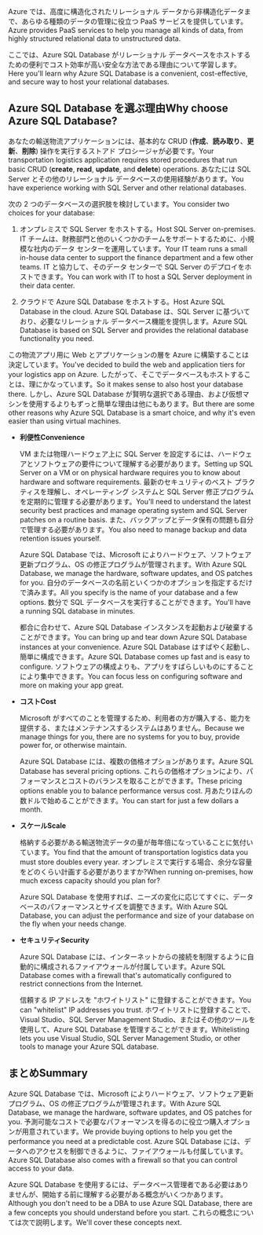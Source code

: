 <span data-ttu-id="a8e04-101">Azure では、高度に構造化されたリレーショナル データから非構造化データまで、あらゆる種類のデータの管理に役立つ PaaS サービスを提供しています。</span><span class="sxs-lookup"><span data-stu-id="a8e04-101">Azure provides PaaS services to help you manage all kinds of data, from highly structured relational data to unstructured data.</span></span>

<span data-ttu-id="a8e04-102">ここでは、Azure SQL Database がリレーショナル データベースをホストするための便利でコスト効率が高い安全な方法である理由について学習します。</span><span class="sxs-lookup"><span data-stu-id="a8e04-102">Here you'll learn why Azure SQL Database is a convenient, cost-effective, and secure way to host your relational databases.</span></span>

## <a name="why-choose-azure-sql-database"></a><span data-ttu-id="a8e04-103">Azure SQL Database を選ぶ理由</span><span class="sxs-lookup"><span data-stu-id="a8e04-103">Why choose Azure SQL Database?</span></span>

<span data-ttu-id="a8e04-104">あなたの輸送物流アプリケーションには、基本的な CRUD (**作成**、**読み取り**、**更新**、**削除**) 操作を実行するストアド プロシージャが必要です。</span><span class="sxs-lookup"><span data-stu-id="a8e04-104">Your transportation logistics application requires stored procedures that run basic CRUD (**create**, **read**, **update**, and **delete**) operations.</span></span> <span data-ttu-id="a8e04-105">あなたには SQL Server とその他のリレーショナル データベースの使用経験があります。</span><span class="sxs-lookup"><span data-stu-id="a8e04-105">You have experience working with SQL Server and other relational databases.</span></span>

<span data-ttu-id="a8e04-106">次の 2 つのデータベースの選択肢を検討しています。</span><span class="sxs-lookup"><span data-stu-id="a8e04-106">You consider two choices for your database:</span></span>

1. <span data-ttu-id="a8e04-107">オンプレミスで SQL Server をホストする。</span><span class="sxs-lookup"><span data-stu-id="a8e04-107">Host SQL Server on-premises.</span></span> <span data-ttu-id="a8e04-108">IT チームは、財務部門と他のいくつかのチームをサポートするために、小規模な社内のデータ センターを運用しています。</span><span class="sxs-lookup"><span data-stu-id="a8e04-108">Your IT team runs a small in-house data center to support the finance department and a few other teams.</span></span> <span data-ttu-id="a8e04-109">IT と協力して、そのデータ センターで SQL Server のデプロイをホストできます。</span><span class="sxs-lookup"><span data-stu-id="a8e04-109">You can work with IT to host a SQL Server deployment in their data center.</span></span>

1. <span data-ttu-id="a8e04-110">クラウドで Azure SQL Database をホストする。</span><span class="sxs-lookup"><span data-stu-id="a8e04-110">Host Azure SQL Database in the cloud.</span></span> <span data-ttu-id="a8e04-111">Azure SQL Database は、SQL Server に基づいており、必要なリレーショナル データベース機能を提供します。</span><span class="sxs-lookup"><span data-stu-id="a8e04-111">Azure SQL Database is based on SQL Server and provides the relational database functionality you need.</span></span>

<span data-ttu-id="a8e04-112">この物流アプリ用に Web とアプリケーションの層を Azure に構築することは決定しています。</span><span class="sxs-lookup"><span data-stu-id="a8e04-112">You've decided to build the web and application tiers for your logistics app on Azure.</span></span> <span data-ttu-id="a8e04-113">したがって、そこでデータベースもホストすることは、理にかなっています。</span><span class="sxs-lookup"><span data-stu-id="a8e04-113">So it makes sense to also host your database there.</span></span> <span data-ttu-id="a8e04-114">しかし、Azure SQL Database が賢明な選択である理由、および仮想マシンを使用するよりもずっと簡単な理由は他にもあります。</span><span class="sxs-lookup"><span data-stu-id="a8e04-114">But there are some other reasons why Azure SQL Database is a smart choice, and why it's even easier than using virtual machines.</span></span>

- <span data-ttu-id="a8e04-115">**利便性**</span><span class="sxs-lookup"><span data-stu-id="a8e04-115">**Convenience**</span></span>

    <span data-ttu-id="a8e04-116">VM または物理ハードウェア上に SQL Server を設定するには、ハードウェアとソフトウェアの要件について理解する必要があります。</span><span class="sxs-lookup"><span data-stu-id="a8e04-116">Setting up SQL Server on a VM or on physical hardware requires you to know about hardware and software requirements.</span></span> <span data-ttu-id="a8e04-117">最新のセキュリティのベスト プラクティスを理解し、オペレーティング システムと SQL Server 修正プログラムを定期的に管理する必要があります。</span><span class="sxs-lookup"><span data-stu-id="a8e04-117">You'll need to understand the latest security best practices and manage operating system and SQL Server patches on a routine basis.</span></span> <span data-ttu-id="a8e04-118">また、バックアップとデータ保有の問題も自分で管理する必要があります。</span><span class="sxs-lookup"><span data-stu-id="a8e04-118">You also need to manage backup and data retention issues yourself.</span></span>

    <span data-ttu-id="a8e04-119">Azure SQL Database では、Microsoft によりハードウェア、ソフトウェア更新プログラム、OS の修正プログラムが管理されます。</span><span class="sxs-lookup"><span data-stu-id="a8e04-119">With Azure SQL Database, we manage the hardware, software updates, and OS patches for you.</span></span> <span data-ttu-id="a8e04-120">自分のデータベースの名前といくつかのオプションを指定するだけで済みます。</span><span class="sxs-lookup"><span data-stu-id="a8e04-120">All you specify is the name of your database and a few options.</span></span> <span data-ttu-id="a8e04-121">数分で SQL データベースを実行することができます。</span><span class="sxs-lookup"><span data-stu-id="a8e04-121">You'll have a running SQL database in minutes.</span></span>

    <span data-ttu-id="a8e04-122">都合に合わせて、Azure SQL Database インスタンスを起動および破棄することができます。</span><span class="sxs-lookup"><span data-stu-id="a8e04-122">You can bring up and tear down Azure SQL Database instances at your convenience.</span></span> <span data-ttu-id="a8e04-123">Azure SQL Database はすばやく起動し、簡単に構成できます。</span><span class="sxs-lookup"><span data-stu-id="a8e04-123">Azure SQL Database comes up fast and is easy to configure.</span></span> <span data-ttu-id="a8e04-124">ソフトウェアの構成よりも、アプリをすばらしいものにすることにより集中できます。</span><span class="sxs-lookup"><span data-stu-id="a8e04-124">You can focus less on configuring software and more on making your app great.</span></span>

- <span data-ttu-id="a8e04-125">**コスト**</span><span class="sxs-lookup"><span data-stu-id="a8e04-125">**Cost**</span></span>

    <span data-ttu-id="a8e04-126">Microsoft がすべてのことを管理するため、利用者の方が購入する、能力を提供する、またはメンテナンスするシステムはありません。</span><span class="sxs-lookup"><span data-stu-id="a8e04-126">Because we manage things for you, there are no systems for you to buy, provide power for, or otherwise maintain.</span></span>

    <span data-ttu-id="a8e04-127">Azure SQL Database には、複数の価格オプションがあります。</span><span class="sxs-lookup"><span data-stu-id="a8e04-127">Azure SQL Database has several pricing options.</span></span> <span data-ttu-id="a8e04-128">これらの価格オプションにより、パフォーマンスとコストのバランスを取ることができます。</span><span class="sxs-lookup"><span data-stu-id="a8e04-128">These pricing options enable you to balance performance versus cost.</span></span> <span data-ttu-id="a8e04-129">月あたりほんの数ドルで始めることができます。</span><span class="sxs-lookup"><span data-stu-id="a8e04-129">You can start for just a few dollars a month.</span></span>

- <span data-ttu-id="a8e04-130">**スケール**</span><span class="sxs-lookup"><span data-stu-id="a8e04-130">**Scale**</span></span>
 
    <span data-ttu-id="a8e04-131">格納する必要がある輸送物流データの量が毎年倍になっていることに気付いています。</span><span class="sxs-lookup"><span data-stu-id="a8e04-131">You find that the amount of transportation logistics data you must store doubles every year.</span></span> <span data-ttu-id="a8e04-132">オンプレミスで実行する場合、余分な容量をどのくらい計画する必要がありますか?</span><span class="sxs-lookup"><span data-stu-id="a8e04-132">When running on-premises, how much excess capacity should you plan for?</span></span>

    <span data-ttu-id="a8e04-133">Azure SQL Database を使用すれば、ニーズの変化に応じてすぐに、データベースのパフォーマンスとサイズを調整できます。</span><span class="sxs-lookup"><span data-stu-id="a8e04-133">With Azure SQL Database, you can adjust the performance and size of your database on the fly when your needs change.</span></span>

- <span data-ttu-id="a8e04-134">**セキュリティ**</span><span class="sxs-lookup"><span data-stu-id="a8e04-134">**Security**</span></span>

    <span data-ttu-id="a8e04-135">Azure SQL Database には、インターネットからの接続を制限するように自動的に構成されるファイアウォールが付属しています。</span><span class="sxs-lookup"><span data-stu-id="a8e04-135">Azure SQL Database comes with a firewall that's automatically configured to restrict connections from the Internet.</span></span>

    <span data-ttu-id="a8e04-136">信頼する IP アドレスを "ホワイトリスト" に登録することができます。</span><span class="sxs-lookup"><span data-stu-id="a8e04-136">You can "whitelist" IP addresses you trust.</span></span> <span data-ttu-id="a8e04-137">ホワイトリストに登録することで、Visual Studio、SQL Server Management Studio、またはその他のツールを使用して、Azure SQL Database を管理することができます。</span><span class="sxs-lookup"><span data-stu-id="a8e04-137">Whitelisting lets you use Visual Studio, SQL Server Management Studio, or other tools to manage your Azure SQL database.</span></span>

## <a name="summary"></a><span data-ttu-id="a8e04-138">まとめ</span><span class="sxs-lookup"><span data-stu-id="a8e04-138">Summary</span></span>

<span data-ttu-id="a8e04-139">Azure SQL Database では、Microsoft によりハードウェア、ソフトウェア更新プログラム、OS の修正プログラムが管理されます。</span><span class="sxs-lookup"><span data-stu-id="a8e04-139">With Azure SQL Database, we manage the hardware, software updates, and OS patches for you.</span></span> <span data-ttu-id="a8e04-140">予測可能なコストで必要なパフォーマンスを得るのに役立つ購入オプションが用意されています。</span><span class="sxs-lookup"><span data-stu-id="a8e04-140">We provide buying options to help you get the performance you need at a predictable cost.</span></span> <span data-ttu-id="a8e04-141">Azure SQL Database には、データへのアクセスを制御できるように、ファイアウォールも付属しています。</span><span class="sxs-lookup"><span data-stu-id="a8e04-141">Azure SQL Database also comes with a firewall so that you can control access to your data.</span></span>

<span data-ttu-id="a8e04-142">Azure SQL Database を使用するには、データベース管理者である必要はありませんが、開始する前に理解する必要がある概念がいくつかあります。</span><span class="sxs-lookup"><span data-stu-id="a8e04-142">Although you don't need to be a DBA to use Azure SQL Database, there are a few concepts you should understand before you start.</span></span> <span data-ttu-id="a8e04-143">これらの概念については次で説明します。</span><span class="sxs-lookup"><span data-stu-id="a8e04-143">We'll cover these concepts next.</span></span>